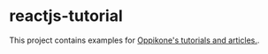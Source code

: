 # reactjs-tutorial

This project contains examples for [Oppikone's tutorials and articles.](http://www.oppikone.fi/blog/tutorial-index.html).


